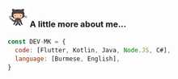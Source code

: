 ### <img src="https://github.com/DEV-Sithu/DEV-Sithu/blob/main/gitto.gif" width="40">   A little more about me...  
```javascript
const DEV-MK = {
  code: [Flutter, Kotlin, Java, Node.JS, C#],
  language: [Burmese, English],
}
```
